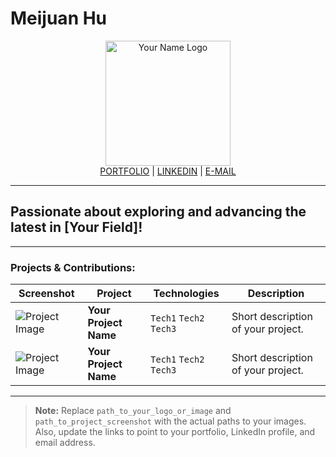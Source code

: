 # Meijuan Hu

<div align="center">
  <img src=" " alt="Your Name Logo" width="200"/>
  <br/>
  <a href="https://meijuandataart.com ">PORTFOLIO</a> |
  <a href="https://www.linkedin.com/in/meijuan-hu-007524262/ ">LINKEDIN</a> |
  <a href="mailto:meijuan.hu@mtsu.edu">E-MAIL</a>
</div>

---

## Passionate about exploring and advancing the latest in [Your Field]!

---

### Projects & Contributions:

| Screenshot | Project | Technologies | Description |
| --- | --- | --- | --- |
| ![Project Image](path_to_project_screenshot) | **Your Project Name** | `Tech1` `Tech2` `Tech3` | Short description of your project. |
| ![Project Image](path_to_project_screenshot) | **Your Project Name** | `Tech1` `Tech2` `Tech3` | Short description of your project. |

---

> **Note:** Replace `path_to_your_logo_or_image` and `path_to_project_screenshot` with the actual paths to your images. Also, update the links to point to your portfolio, LinkedIn profile, and email address.
